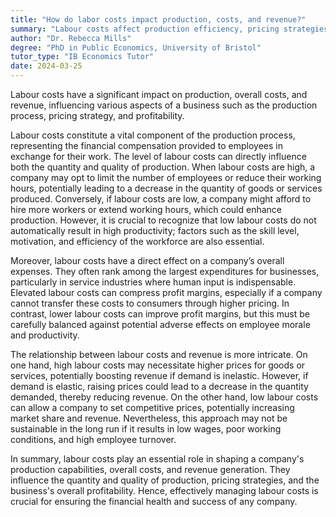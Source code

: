 ```yaml
---
title: "How do labor costs impact production, costs, and revenue?"
summary: "Labour costs affect production efficiency, pricing strategies, and overall profitability, playing a crucial role in determining a business's financial performance and operational effectiveness."
author: "Dr. Rebecca Mills"
degree: "PhD in Public Economics, University of Bristol"
tutor_type: "IB Economics Tutor"
date: 2024-03-25
---
```


Labour costs have a significant impact on production, overall costs, and revenue, influencing various aspects of a business such as the production process, pricing strategy, and profitability.

Labour costs constitute a vital component of the production process, representing the financial compensation provided to employees in exchange for their work. The level of labour costs can directly influence both the quantity and quality of production. When labour costs are high, a company may opt to limit the number of employees or reduce their working hours, potentially leading to a decrease in the quantity of goods or services produced. Conversely, if labour costs are low, a company might afford to hire more workers or extend working hours, which could enhance production. However, it is crucial to recognize that low labour costs do not automatically result in high productivity; factors such as the skill level, motivation, and efficiency of the workforce are also essential.

Moreover, labour costs have a direct effect on a company’s overall expenses. They often rank among the largest expenditures for businesses, particularly in service industries where human input is indispensable. Elevated labour costs can compress profit margins, especially if a company cannot transfer these costs to consumers through higher pricing. In contrast, lower labour costs can improve profit margins, but this must be carefully balanced against potential adverse effects on employee morale and productivity.

The relationship between labour costs and revenue is more intricate. On one hand, high labour costs may necessitate higher prices for goods or services, potentially boosting revenue if demand is inelastic. However, if demand is elastic, raising prices could lead to a decrease in the quantity demanded, thereby reducing revenue. On the other hand, low labour costs can allow a company to set competitive prices, potentially increasing market share and revenue. Nevertheless, this approach may not be sustainable in the long run if it results in low wages, poor working conditions, and high employee turnover.

In summary, labour costs play an essential role in shaping a company's production capabilities, overall costs, and revenue generation. They influence the quantity and quality of production, pricing strategies, and the business's overall profitability. Hence, effectively managing labour costs is crucial for ensuring the financial health and success of any company.
    